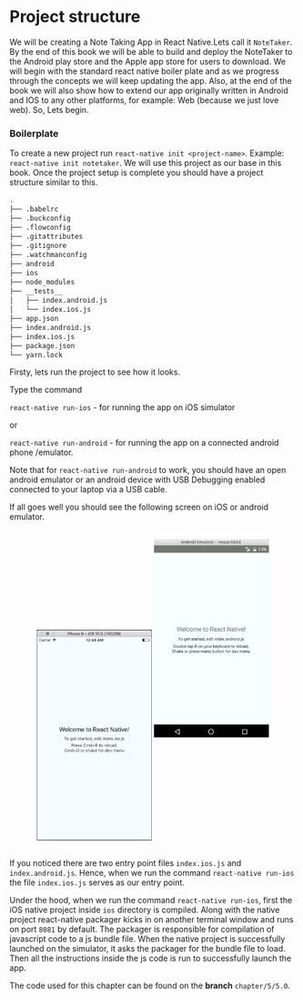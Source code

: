 # Project structure

We will be creating a Note Taking App in React Native.Lets call it `NoteTaker`. By the end of this book we will be able to build and deploy the NoteTaker to the Android play store and the Apple app store for users to download.
We will begin with the standard react native boiler plate and as we progress through the concepts we will keep updating the app. Also, at the end of the book we will also show how to extend our app originally written in Android and IOS to any other platforms, for example: Web (because we just love web). So, Lets begin.

### Boilerplate
To create a new project run `react-native init <project-name>`. Example: `react-native init notetaker`.
We will use this project as our base in this book.
Once the project setup is complete you should have a project structure similar to this.
```
.
├── .babelrc
├── .buckconfig
├── .flowconfig
├── .gitattributes
├── .gitignore
├── .watchmanconfig
├── android
├── ios
├── node_modules
├── __tests__
│   ├── index.android.js
│   └── index.ios.js
├── app.json
├── index.android.js
├── index.ios.js
├── package.json
└── yarn.lock
```

Firsty, lets run the project to see how it looks.

Type the command

`react-native run-ios` - for running the app on iOS simulator

or

`react-native run-android` - for running the app on a connected android phone /emulator.

Note that for `react-native run-android` to work, you should have an open android emulator or an android device with USB Debugging enabled connected to your laptop via a USB cable.

If all goes well you should see the following screen on iOS or android emulator.

<br>
<div style="text-align:center">
  <img src="/assets/images/5/5.0/5.0-notetaker-ios.png" style="width: 40%;display:inline-block;vertical-align: middle;margin:0" hspace="40">
  <img src="/assets/images/5/5.0/5.0-notetaker-android.png" style="width: 40%;display: inline-block;">
</div>
<br>

If you noticed there are two entry point files `index.ios.js` and `index.android.js`.
Hence, when we run the command `react-native run-ios` the file `index.ios.js` serves as our entry point.

Under the hood, when we run the command `react-native run-ios`, first the iOS native project inside `ios` directory is compiled. Along with the native project react-native packager kicks in on another terminal window and runs on port `8081` by default. The packager is responsible for compilation of javascript code to a js bundle file. When the native project is successfully launched on the simulator, it asks the packager for the bundle file to load. Then all the instructions inside the js code is run to successfully launch the app.


The code used for this chapter can be found on the **branch** `chapter/5/5.0`.
